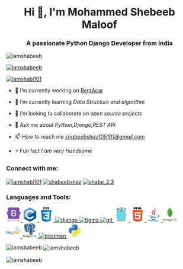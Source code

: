 <h1 align="center">Hi 👋, I'm Mohammed Shebeeb Maloof</h1>
<h3 align="center">A passionate Python Django Developer from India</h3>

<p align="left"> <img src="https://komarev.com/ghpvc/?username=iamshabeeb&label=Profile%20views&color=0e75b6&style=flat" alt="iamshabeeb" /> </p>

<p align="left"> <a href="https://github.com/ryo-ma/github-profile-trophy"><img src="https://github-profile-trophy.vercel.app/?username=iamshabeeb" alt="iamshabeeb" /></a> </p>

<p align="left"> <a href="https://twitter.com/iamshabi101" target="blank"><img src="https://img.shields.io/twitter/follow/iamshabi101?logo=twitter&style=for-the-badge" alt="iamshabi101" /></a> </p>

- 🔭 I’m currently working on [RentAcar](https://github.com/iamshabeeb/RentACar)

- 🌱 I’m currently learning *Data Structure and algorithm*

- 👯 I’m looking to collaborate on *open source projects*

- 💬 Ask me about *Python,Django,REST API*

- 📫 How to reach me *shabeebshaz105101@gmail.com*

- ⚡ Fun fact *I am very Handsome*

<h3 align="left">Connect with me:</h3>
<p align="left">
<a href="https://twitter.com/iamshabi101" target="blank"><img align="center" src="https://raw.githubusercontent.com/rahuldkjain/github-profile-readme-generator/master/src/images/icons/Social/twitter.svg" alt="iamshabi101" height="30" width="40" /></a>
<a href="https://linkedin.com/in/shabeebshaz" target="blank"><img align="center" src="https://raw.githubusercontent.com/rahuldkjain/github-profile-readme-generator/master/src/images/icons/Social/linked-in-alt.svg" alt="shabeebshaz" height="30" width="40" /></a>
<a href="https://instagram.com/shabe_2.3" target="blank"><img align="center" src="https://raw.githubusercontent.com/rahuldkjain/github-profile-readme-generator/master/src/images/icons/Social/instagram.svg" alt="shabe_2.3" height="30" width="40" /></a>
</p>

<h3 align="left">Languages and Tools:</h3>
<p align="left"> <a href="https://getbootstrap.com" target="_blank" rel="noreferrer"> <img src="https://raw.githubusercontent.com/devicons/devicon/master/icons/bootstrap/bootstrap-plain-wordmark.svg" alt="bootstrap" width="40" height="40"/> </a> <a href="https://www.cprogramming.com/" target="_blank" rel="noreferrer"> <img src="https://raw.githubusercontent.com/devicons/devicon/master/icons/c/c-original.svg" alt="c" width="40" height="40"/> </a> <a href="https://www.w3schools.com/css/" target="_blank" rel="noreferrer"> <img src="https://raw.githubusercontent.com/devicons/devicon/master/icons/css3/css3-original-wordmark.svg" alt="css3" width="40" height="40"/> </a> <a href="https://www.djangoproject.com/" target="_blank" rel="noreferrer"> <img src="https://cdn.worldvectorlogo.com/logos/django.svg" alt="django" width="40" height="40"/> </a> <a href="https://www.figma.com/" target="_blank" rel="noreferrer"> <img src="https://www.vectorlogo.zone/logos/figma/figma-icon.svg" alt="figma" width="40" height="40"/> </a> <a href="https://git-scm.com/" target="_blank" rel="noreferrer"> <img src="https://www.vectorlogo.zone/logos/git-scm/git-scm-icon.svg" alt="git" width="40" height="40"/> </a> <a href="https://golang.org" target="_blank" rel="noreferrer"> <img src="https://raw.githubusercontent.com/devicons/devicon/master/icons/go/go-original.svg" alt="go" width="40" height="40"/> </a> <a href="https://www.w3.org/html/" target="_blank" rel="noreferrer"> <img src="https://raw.githubusercontent.com/devicons/devicon/master/icons/html5/html5-original-wordmark.svg" alt="html5" width="40" height="40"/> </a> <a href="https://www.java.com" target="_blank" rel="noreferrer"> <img src="https://raw.githubusercontent.com/devicons/devicon/master/icons/java/java-original.svg" alt="java" width="40" height="40"/> </a> <a href="https://www.mongodb.com/" target="_blank" rel="noreferrer"> <img src="https://raw.githubusercontent.com/devicons/devicon/master/icons/mongodb/mongodb-original-wordmark.svg" alt="mongodb" width="40" height="40"/> </a> <a href="https://www.mysql.com/" target="_blank" rel="noreferrer"> <img src="https://raw.githubusercontent.com/devicons/devicon/master/icons/mysql/mysql-original-wordmark.svg" alt="mysql" width="40" height="40"/> </a> <a href="https://www.postgresql.org" target="_blank" rel="noreferrer"> <img src="https://raw.githubusercontent.com/devicons/devicon/master/icons/postgresql/postgresql-original-wordmark.svg" alt="postgresql" width="40" height="40"/> </a> <a href="https://postman.com" target="_blank" rel="noreferrer"> <img src="https://www.vectorlogo.zone/logos/getpostman/getpostman-icon.svg" alt="postman" width="40" height="40"/> </a> <a href="https://www.python.org" target="_blank" rel="noreferrer"> <img src="https://raw.githubusercontent.com/devicons/devicon/master/icons/python/python-original.svg" alt="python" width="40" height="40"/> </a> </p>

<p><img align="left" src="https://github-readme-stats.vercel.app/api/top-langs?username=iamshabeeb&show_icons=true&locale=en&layout=compact" alt="iamshabeeb" /></p>

<p>&nbsp;<img align="center" src="https://github-readme-stats.vercel.app/api?username=iamshabeeb&show_icons=true&locale=en" alt="iamshabeeb" /></p>

<p><img align="center" src="https://github-readme-streak-stats.herokuapp.com/?user=iamshabeeb&" alt="iamshabeeb" /></p>
